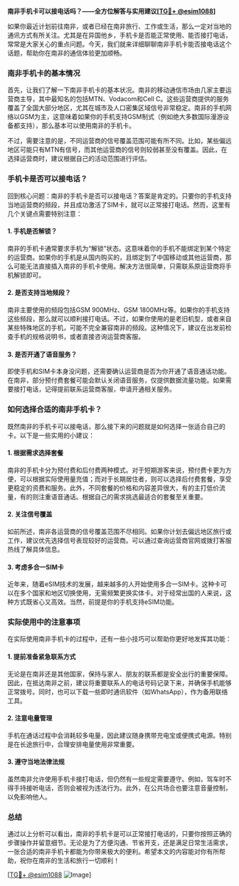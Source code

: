 **南非手机卡可以接电话吗？——全方位解答与实用建议[[TG💪+ @esim1088](https://t.me/s/esim1088)]**

如果你最近计划前往南非，或者已经在南非旅行、工作或生活，那么一定对当地的通讯方式有所关注。尤其是在异国他乡，手机卡是否能正常使用、能否接打电话，常常是大家关心的重点问题。今天，我们就来详细聊聊南非手机卡能否接电话这个话题，帮助你在南非的通信体验更加顺畅。

### 南非手机卡的基本情况

首先，让我们了解一下南非手机卡的基本状况。南非的移动通信市场由几家主要运营商主导，其中最知名的包括MTN、Vodacom和Cell C。这些运营商提供的服务覆盖了全国大部分地区，尤其在城市及人口密集区域信号非常稳定。南非的手机网络以GSM为主，这意味着如果你的手机支持GSM制式（例如绝大多数国际漫游设备都支持），那么基本可以使用南非的手机卡。

不过，需要注意的是，不同运营商的信号覆盖范围可能有所不同。比如，某些偏远地区可能只有MTN有信号，而其他运营商的信号则较弱甚至没有覆盖。因此，在选择运营商时，建议根据自己的活动范围进行评估。

### 手机卡是否可以接电话？

回到核心问题：南非的手机卡是否可以接电话？答案是肯定的。只要你的手机支持当地运营商的频段，并且成功激活了SIM卡，就可以正常接打电话。然而，这里有几个关键点需要特别注意：

#### 1. 手机是否解锁？
南非的手机卡通常要求手机为“解锁”状态。这意味着你的手机不能绑定到某个特定的运营商。如果你的手机是从国内购买的，且绑定到了中国移动或其他运营商，那么可能无法直接插入南非的手机卡使用。解决方法很简单，只需联系原运营商将手机解锁即可。

#### 2. 是否支持当地频段？
南非主要使用的频段包括GSM 900MHz、GSM 1800MHz等。如果你的手机支持这些频段，那么就可以顺利接打电话。不过，如果你使用的是老旧机型，或者来自某些特殊地区的手机，可能不完全兼容南非的频段。这种情况下，建议在出发前检查手机的规格说明书，或者直接咨询运营商客服。

#### 3. 是否开通了语音服务？
即使手机和SIM卡本身没问题，还需要确认运营商是否为你开通了语音通话功能。在南非，部分预付费套餐可能会默认关闭语音服务，仅提供数据流量功能。如果需要接打电话，记得提前联系运营商客服，申请开通相关服务。

### 如何选择合适的南非手机卡？

既然南非的手机卡可以接电话，那么接下来的问题就是如何选择一张适合自己的卡。以下是一些实用的小建议：

#### 1. 根据需求选择套餐
南非的手机卡分为预付费和后付费两种模式。对于短期游客来说，预付费卡更为方便，可以根据实际使用量充值；而对于长期居住者，则可以选择后付费套餐，享受更稳定的资费和服务。此外，不同套餐的价格和内容差异很大，有的主打低价流量，有的则注重语音通话。根据自己的需求挑选最适合的套餐至关重要。

#### 2. 关注信号覆盖
如前所述，南非各运营商的信号覆盖范围不尽相同。如果你计划去偏远地区旅行或工作，建议优先选择信号表现较好的运营商。可以通过查询运营商官网或拨打客服热线了解具体信息。

#### 3. 考虑多合一SIM卡
近年来，随着eSIM技术的发展，越来越多的人开始使用多合一SIM卡。这种卡可以在多个国家和地区切换使用，无需频繁更换实体卡。对于经常出国的人来说，这种方式既省心又高效。当然，前提是你的手机支持eSIM功能。

### 实际使用中的注意事项

在实际使用南非手机卡的过程中，还有一些小技巧可以帮助你更好地发挥其功能：

#### 1. 提前准备紧急联系方式
无论是在南非还是其他国家，保持与家人、朋友的联系都是安全出行的重要保障。因此，在抵达南非之前，建议将重要联系人的电话号码记录下来，并确保手机能够正常拨号。同时，也可以下载一些即时通讯软件（如WhatsApp），作为备用联络工具。

#### 2. 注意电量管理
手机在通话过程中会消耗较多电量，因此建议随身携带充电宝或便携式电源。特别是在长途旅行中，合理安排电量使用非常重要。

#### 3. 遵守当地法律法规
虽然南非允许使用手机卡接打电话，但仍然有一些规定需要遵守。例如，驾车时不得手持接听电话，否则会被视为违法行为。此外，在公共场合也要注意音量控制，以免影响他人。

### 总结

通过以上分析可以看出，南非的手机卡是可以正常接打电话的，只要你按照正确的步骤操作并留意细节。无论是为了方便沟通、节省开支，还是满足日常生活需求，一张合适的南非手机卡都能为你带来极大的便利。希望本文的内容能对你有所帮助，祝你在南非的生活和旅行一切顺利！

[[TG💪+ @esim1088](https://t.me/s/esim1088) ![Image](https://i.postimg.cc/4NQfJmqS/Snipaste-2025-05-13-00-14-12.png)]